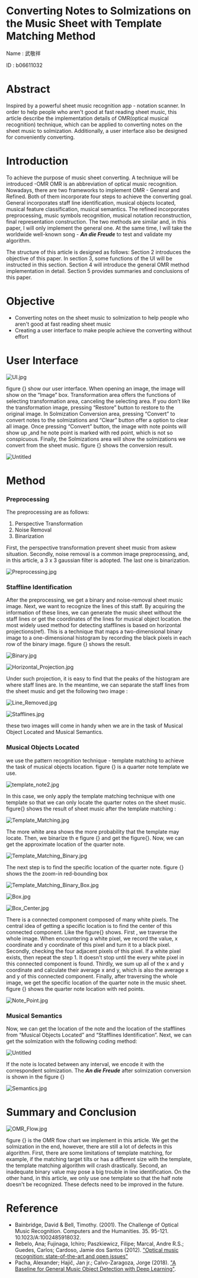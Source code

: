 # Converting Notes to Solmizations on the Music Sheet with Template Matching Method

Name : 武敬祥 

ID : b06611032

# Abstract

Inspired by a powerful sheet music recognition app -  notation scanner. In order to help people who aren't good at fast reading sheet music, this article describe the implementation details of OMR(optical musical recognition) technique, which can be applied to converting notes on the sheet music to solmization. Additionally, a user interface also be designed for conveniently converting.

# Introduction

To achieve the purpose of music sheet converting. A technique will be introduced -OMR OMR is an abbreviation of optical music recognition. Nowadays, there are two frameworks to implement OMR - General and Refined. Both of them incorporate four steps to achieve the converting goal. General incorporates staff line identification, musical objects located, musical feature classification, musical semantics. The refined incorporates preprocessing, music symbols recognition, musical notation reconstruction, final representation construction. The two methods are similar and, in this paper, I will only implement the general one. At the same time, I will take the worldwide well-known song - ***An die Freude*** to test and validate my algorithm.

The structure of this article is designed as follows: Section 2 introduces the objective of this paper. In section 3, some functions of the UI will be instructed in this section. Section 4 will introduce the general OMR method implementation in detail. Section 5 provides summaries and conclusions of this paper.

# Objective

- Converting notes on the sheet music to solmization to help people who aren't good at fast reading sheet music
- Creating a user interface to make people achieve the converting without effort

# User Interface

![UI.jpg](Converting%20Notes%20to%20Solmizations%20on%20the%20Music%20Shee%20a44b3ee7d5414a0da155bd6b2c1060d6/UI.jpg)

figure {} show our user interface. When opening an image, the image will show on the “Image” box. Transformation area offers the functions of selecting transformation area, canceling the selecting area. If you don’t like the transformation image, pressing “Restore” button to restore to the original image. In Solmization Conversion area, pressing “Convert” to convert notes to the solmizations and “Clear” button offer a option to clear all image. Once pressing “Convert” button, the image with note points will show up ,and he note point is marked with red point, which is not so conspicuous. Finally, the Solmizations area will show the solmizations we convert from the sheet music. figure {} shows the conversion result.

![Untitled](Converting%20Notes%20to%20Solmizations%20on%20the%20Music%20Shee%20a44b3ee7d5414a0da155bd6b2c1060d6/Untitled.png)

# Method

### Preprocessing

The preprocessing are as follows:

1. Perspective Transformation
2. Noise Removal
3. Binarization

First, the perspective transformation prevent sheet music from askew situation. Secondly, noise removal is a common image preprocessing, and, in this article, a 3 x 3 gaussian filter is adopted.  The last one is binarization.

![Preprocessing.jpg](Converting%20Notes%20to%20Solmizations%20on%20the%20Music%20Shee%20a44b3ee7d5414a0da155bd6b2c1060d6/Preprocessing.jpg)

### Staffline Identification

After the preprocessing, we get a binary and noise-removal sheet music image. Next, we want to recognize the lines of this staff. By acquiring the information of these lines, we can generate the music sheet without the staff lines or get the coordinates of the lines for musical object location. the most widely used method for detecting stafflines is based on horizontal projections(ref). This is a technique that maps a two-dimensional binary image to a one-dimensional histogram by recording the black pixels in each row of the binary image. figure {} shows the result. 

![Binary.jpg](Converting%20Notes%20to%20Solmizations%20on%20the%20Music%20Shee%20a44b3ee7d5414a0da155bd6b2c1060d6/Binary.jpg)

![Horizontal_Projection.jpg](Converting%20Notes%20to%20Solmizations%20on%20the%20Music%20Shee%20a44b3ee7d5414a0da155bd6b2c1060d6/Horizontal_Projection.jpg)

Under such projection, it is easy to find that the peaks of the histogram are where staff lines are. In the meantime, we can separate the staff lines from the sheet music and get the following two image : 

![Line_Removed.jpg](Converting%20Notes%20to%20Solmizations%20on%20the%20Music%20Shee%20a44b3ee7d5414a0da155bd6b2c1060d6/Line_Removed.jpg)

![Stafflines.jpg](Converting%20Notes%20to%20Solmizations%20on%20the%20Music%20Shee%20a44b3ee7d5414a0da155bd6b2c1060d6/Stafflines.jpg)

these two images will come in handy when we are in the task of Musical Object Located and Musical Semantics.

### Musical Objects Located

we use the pattern recognition technique - template matching to achieve the task of musical objects location. figure {} is a quarter note template we use.

![template_note2.jpg](Converting%20Notes%20to%20Solmizations%20on%20the%20Music%20Shee%20a44b3ee7d5414a0da155bd6b2c1060d6/template_note2.jpg)

In this case, we only apply the template matching technique with one template so that we can only locate the quarter notes on the sheet music.  figure{} shows the result of sheet music after the template matching :

![Template_Matching.jpg](Converting%20Notes%20to%20Solmizations%20on%20the%20Music%20Shee%20a44b3ee7d5414a0da155bd6b2c1060d6/Template_Matching.jpg)

The more white area shows the more probability that the template may locate. Then, we binarize th e figure {} and get the figure{}. Now, we can get the approximate location of the quarter note. 

![Template_Matching_Binary.jpg](Converting%20Notes%20to%20Solmizations%20on%20the%20Music%20Shee%20a44b3ee7d5414a0da155bd6b2c1060d6/Template_Matching_Binary.jpg)

The next step is to find the specific location of the quarter note. figure {} shows the the zoom-in red-bounding box 

![Template_Matching_Binary_Box.jpg](Converting%20Notes%20to%20Solmizations%20on%20the%20Music%20Shee%20a44b3ee7d5414a0da155bd6b2c1060d6/Template_Matching_Binary_Box.jpg)

![Box.jpg](Converting%20Notes%20to%20Solmizations%20on%20the%20Music%20Shee%20a44b3ee7d5414a0da155bd6b2c1060d6/Box.jpg)

![Box_Center.jpg](Converting%20Notes%20to%20Solmizations%20on%20the%20Music%20Shee%20a44b3ee7d5414a0da155bd6b2c1060d6/Box_Center.jpg)

There is a connected component composed of many white pixels.  The central idea of getting a specific location is to find the center of this connected component. Like the figure{} shows. First , we  traverse the whole image. When encountering a white pixel, we record the value, x coordinate and y coordinate of this pixel and turn it to a black pixel. Secondly, checking the four adjacent pixels of this pixel. If a white pixel exists, then repeat the step 1. It doesn't  stop until the every white pixel in this connected component is found. Thirdly, we sum up all of the x and y coordinate and calculate their average x and y, which is also the average x and y of this connected component. Finally, after traversing the whole image, we get the specific location of the quarter note in the music sheet. figure {} shows the quarter note location with red points.

![Note_Point.jpg](Converting%20Notes%20to%20Solmizations%20on%20the%20Music%20Shee%20a44b3ee7d5414a0da155bd6b2c1060d6/Note_Point.jpg)

### Musical Semantics

Now, we can get the location of the note and the location of the stafflines from “Musical Objects Located” and “Stafflines Identification”. Next, we can get the solmization with the following coding method:

![Untitled](Converting%20Notes%20to%20Solmizations%20on%20the%20Music%20Shee%20a44b3ee7d5414a0da155bd6b2c1060d6/Untitled%201.png)

 If the note is located between any interval, we encode it with the correspondent solmization. The ***An die Freude*** after solmization conversion is shown in the figure {}

![Semantics.jpg](Converting%20Notes%20to%20Solmizations%20on%20the%20Music%20Shee%20a44b3ee7d5414a0da155bd6b2c1060d6/Semantics.jpg)

# Summary and Conclusion

![OMR_Flow.jpg](Converting%20Notes%20to%20Solmizations%20on%20the%20Music%20Shee%20a44b3ee7d5414a0da155bd6b2c1060d6/OMR_Flow.jpg)

figure {} is the OMR flow chart we implement in this article. We get the solmization in the end, however, there are still a lot of defects in this algorithm. First, there are some limitations of template matching, for example, if the matching target tilts or has a different size with the template, the template matching algorithm will crash drastically. Second, an inadequate binary value may pose a big trouble in line identification. On the other hand, in this article, we only use one template so that the half note doesn't be recognized. These defects need to be improved in the future.

# Reference

- Bainbridge, David & Bell, Timothy. (2001). The Challenge of Optical Music Recognition. Computers and the Humanities. 35. 95-121. 10.1023/A:1002485918032.
- Rebelo, Ana; Fujinaga, Ichiro; Paszkiewicz, Filipe; Marcal, Andre R.S.; Guedes, Carlos; Cardoso, Jamie dos Santos (2012). ["Optical music recognition: state-of-the-art and open issues"](https://link.springer.com/content/pdf/10.1007%2Fs13735-012-0004-6.pdf)
- Pacha, Alexander; Hajič, Jan jr.; Calvo-Zaragoza, Jorge (2018). ["A Baseline for General Music Object Detection with Deep Learning"](https://doi.org/10.3390%2Fapp8091488).